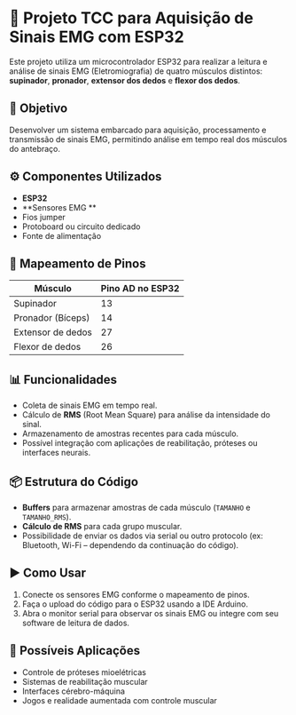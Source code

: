 
# 📡 Projeto TCC para Aquisição de Sinais EMG com ESP32

Este projeto utiliza um microcontrolador ESP32 para realizar a leitura e análise de sinais EMG (Eletromiografia) de quatro músculos distintos: **supinador**, **pronador**, **extensor dos dedos** e **flexor dos dedos**.

## 🧠 Objetivo

Desenvolver um sistema embarcado para aquisição, processamento e transmissão de sinais EMG, permitindo análise em tempo real dos músculos do antebraço.

## ⚙️ Componentes Utilizados

- **ESP32**
- **Sensores EMG **
- Fios jumper
- Protoboard ou circuito dedicado
- Fonte de alimentação

## 📌 Mapeamento de Pinos

| Músculo               | Pino AD no ESP32 |
|-----------------------|------------------|
| Supinador             | 13               |
| Pronador (Bíceps)     | 14               |
| Extensor de dedos     | 27               |
| Flexor de dedos       | 26               |

## 📊 Funcionalidades

- Coleta de sinais EMG em tempo real.
- Cálculo de **RMS** (Root Mean Square) para análise da intensidade do sinal.
- Armazenamento de amostras recentes para cada músculo.
- Possível integração com aplicações de reabilitação, próteses ou interfaces neurais.

## 📦 Estrutura do Código

- **Buffers** para armazenar amostras de cada músculo (`TAMANHO` e `TAMANHO_RMS`).
- **Cálculo de RMS** para cada grupo muscular.
- Possibilidade de enviar os dados via serial ou outro protocolo (ex: Bluetooth, Wi-Fi – dependendo da continuação do código).

## ▶️ Como Usar

1. Conecte os sensores EMG conforme o mapeamento de pinos.
2. Faça o upload do código para o ESP32 usando a IDE Arduino.
3. Abra o monitor serial para observar os sinais EMG ou integre com seu software de leitura de dados.

## 🧪 Possíveis Aplicações

- Controle de próteses mioelétricas
- Sistemas de reabilitação muscular
- Interfaces cérebro-máquina
- Jogos e realidade aumentada com controle muscular
